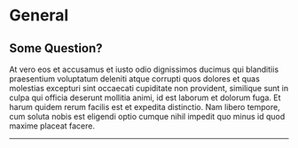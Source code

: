 # General

## Some Question?

At vero eos et accusamus et iusto odio dignissimos ducimus qui blanditiis praesentium voluptatum deleniti atque
corrupti quos dolores et quas molestias excepturi sint occaecati cupiditate non provident, similique sunt in
culpa qui officia deserunt mollitia animi, id est laborum et dolorum fuga. Et harum quidem rerum facilis est et
expedita distinctio. Nam libero tempore, cum soluta nobis est eligendi optio cumque nihil impedit quo minus id
quod maxime placeat facere.

---------------------------------------
